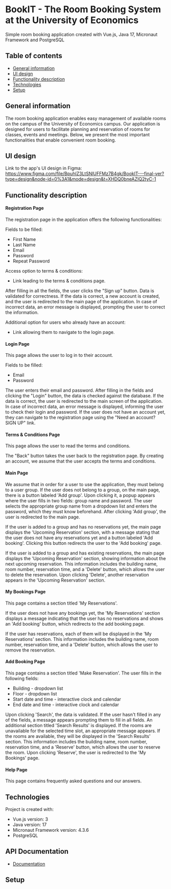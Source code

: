 # BookIT - The Room Booking System at the University of Economics
Simple room booking application created with Vue.js, Java 17, Micronaut Framework and PostgreSQL
## Table of contents
* [General information](#general-info)
* [UI design](#UI-design)
* [Functionality description](#functionality-description)
* [Technologies](#technologies)
* [Setup](#setup)

## General information
The room booking application enables easy management of available rooms on the campus of the University of Economics campus. Our application is designed for users to facilitate planning and reservation of rooms for classes, events and meetings. Below, we present the most important functionalities that enable convenient room booking.

## UI design
Link to the app's UI design in Figma: https://www.figma.com/file/BpuhlZ3LtSNlUFFMz7B4gk/BookIT---final-ver?type=design&node-id=0%3A1&mode=design&t=XHDQ0bneAZIQ2tyC-1

## Functionality description
#### Registration Page
The registration page in the application offers the following functionalities:

Fields to be filled:
* First Name
* Last Name
* Email
* Password
* Repeat Password

Access option to terms & conditions:
* Link leading to the terms & conditions page.

After filling in all the fields, the user clicks the "Sign up" button. Data is validated for correctness. If the data is correct, a new account is created, and the user is redirected to the main page of the application. In case of incorrect data, an error message is displayed, prompting the user to correct the information.

Additional option for users who already have an account:
* Link allowing them to navigate to the login page.

#### Login Page
This page allows the user to log in to their account.

Fields to be filled:
* Email
* Password

The user enters their email and password. After filling in the fields and clicking the "Login" button, the data is checked against the database. If the data is correct, the user is redirected to the main screen of the application. In case of incorrect data, an error message is displayed, informing the user to check their login and password. If the user does not have an account yet, they can navigate to the registration page using the "Need an account? SIGN UP" link.

#### Terms & Conditions Page
This page allows the user to read the terms and conditions.

The "Back" button takes the user back to the registration page. By creating an account, we assume that the user accepts the terms and conditions.

#### Main Page
We assume that in order for a user to use the application, they must belong to a user group. If the user does not belong to a group, on the main page, there is a button labeled 'Add group'. Upon clicking it, a popup appears where the user fills in two fields: group name and password. The user selects the appropriate group name from a dropdown list and enters the password, which they must know beforehand. After clicking 'Add group', the user is redirected to the main page.

If the user is added to a group and has no reservations yet, the main page displays the 'Upcoming Reservation' section, with a message stating that the user does not have any reservations yet and a button labeled 'Add booking'. Clicking this button redirects the user to the 'Add booking' page.

If the user is added to a group and has existing reservations, the main page displays the 'Upcoming Reservation' section, showing information about the next upcoming reservation. This information includes the building name, room number, reservation time, and a 'Delete' button, which allows the user to delete the reservation. Upon clicking 'Delete', another reservation appears in the 'Upcoming Reservation' section.

#### My Bookings Page
This page contains a section titled 'My Reservations'.

If the user does not have any bookings yet, the 'My Reservations' section displays a message indicating that the user has no reservations and shows an 'Add booking' button, which redirects to the add booking page.

If the user has reservations, each of them will be displayed in the 'My Reservations' section. This information includes the building name, room number, reservation time, and a 'Delete' button, which allows the user to remove the reservation. 

#### Add Booking Page
This page contains a section titled 'Make Reservation'. The user fills in the following fields:

* Building - dropdown list
* Floor - dropdown list
* Start date and time - interactive clock and calendar
* End date and time - interactive clock and calendar

Upon clicking 'Search', the data is validated. If the user hasn't filled in any of the fields, a message appears prompting them to fill in all fields. An additional section titled 'Search Results' is displayed. If the rooms are unavailable for the selected time slot, an appropriate message appears. If the rooms are available, they will be displayed in the 'Search Results' section. This information includes the building name, room number, reservation time, and a 'Reserve' button, which allows the user to reserve the room. Upon clicking 'Reserve', the user is redirected to the 'My Bookings' page.

#### Help Page
This page contains frequently asked questions and our answers.

## Technologies
Project is created with:
* Vue.js version: 3
* Java version: 17
* Micronaut Framework version: 4.3.6
* PostgreSQL 

## API Documentation
* [Documentation](https://github.com/radoslawmikolajczyk/BookIT/blob/main/bookit-server/README.md)
## Setup
